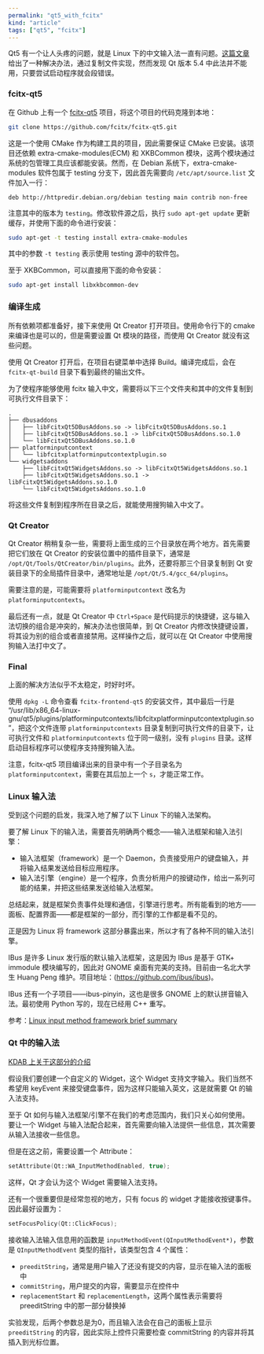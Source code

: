 ```yaml
---
permalink: "qt5_with_fcitx"
kind: "article"
tags: ["qt5", "fcitx"]
---
```


Qt5 有一个让人头疼的问题，就是 Linux 下的中文输入法一直有问题。[这篇文章](http://blog.csdn.net/crazyboy2009/article/details/38537099)给出了一种解决办法，通过复制文件实现，然而发现 Qt 版本 5.4 中此法并不能用，只要尝试启动程序就会段错误。

### fcitx-qt5

在 Github 上有一个 [fcitx-qt5](https://github.com/fcitx/fcitx-qt5) 项目，将这个项目的代码克隆到本地：

``` bash
git clone https://github.com/fcitx/fcitx-qt5.git
```

这是一个使用 CMake 作为构建工具的项目，因此需要保证 CMake 已安装。该项目还依赖 extra-cmake-modules(ECM) 和 XKBCommon 模块，这两个模块通过系统的包管理工具应该都能安装。然而，在 Debian 系统下，extra-cmake-modules 软件包属于 testing 分支下，因此首先需要向 `/etc/apt/source.list` 文件加入一行：

```
deb http://httpredir.debian.org/debian testing main contrib non-free
```

注意其中的版本为 `testing`。修改软件源之后，执行 `sudo apt-get update` 更新缓存，并使用下面的命令进行安装：

``` bash
sudo apt-get -t testing install extra-cmake-modules
```

其中的参数 `-t testing` 表示使用 testing 源中的软件包。

至于 XKBCommon，可以直接用下面的命令安装：

``` bash
sudo apt-get install libxkbcommon-dev
```

### 编译生成

所有依赖项都准备好，接下来使用 Qt Creator 打开项目。使用命令行下的 cmake 来编译也是可以的，但是需要设置 Qt 模块的路径，而使用 Qt Creator 就没有这些问题。

使用 Qt Creator 打开后，在项目右键菜单中选择 Build。编译完成后，会在 `fcitx-qt-build` 目录下看到最终的输出文件。

为了使程序能够使用 fcitx 输入中文，需要将以下三个文件夹和其中的文件复制到可执行文件目录下：

```
.
├── dbusaddons
│   ├── libFcitxQt5DBusAddons.so -> libFcitxQt5DBusAddons.so.1
│   ├── libFcitxQt5DBusAddons.so.1 -> libFcitxQt5DBusAddons.so.1.0
│   └── libFcitxQt5DBusAddons.so.1.0
├── platforminputcontext
│   └── libfcitxplatforminputcontextplugin.so
└── widgetsaddons
    ├── libFcitxQt5WidgetsAddons.so -> libFcitxQt5WidgetsAddons.so.1
    ├── libFcitxQt5WidgetsAddons.so.1 -> libFcitxQt5WidgetsAddons.so.1.0
    └── libFcitxQt5WidgetsAddons.so.1.0
```

将这些文件复制到程序所在目录之后，就能使用搜狗输入中文了。

### Qt Creator

Qt Creator 稍稍复杂一些，需要将上面生成的三个目录放在两个地方。首先需要把它们放在 Qt Creator 的安装位置中的插件目录下，通常是 `/opt/Qt/Tools/QtCreator/bin/plugins`。此外，还要将那三个目录复制到 Qt 安装目录下的全局插件目录中，通常地址是 `/opt/Qt/5.4/gcc_64/plugins`。

需要注意的是，可能需要将 `platforminputcontext` 改名为 `platforminputcontexts`。

最后还有一点，就是 Qt Creator 中 `Ctrl+Space` 是代码提示的快捷键，这与输入法切换的组合是冲突的，解决办法也很简单，到 Qt Creator 内修改快捷键设置，将其设为别的组合或者直接禁用。这样操作之后，就可以在 Qt Creator 中使用搜狗输入法打中文了。

### Final

上面的解决方法似乎不太稳定，时好时坏。

使用 `dpkg -L` 命令查看 `fcitx-frontend-qt5` 的安装文件，其中最后一行是 “/usr/lib/x86_64-linux-gnu/qt5/plugins/platforminputcontexts/libfcitxplatforminputcontextplugin.so”，把这个文件连带 `platforminputcontexts` 目录复制到可执行文件的目录下，让可执行文件和 `platforminputcontexts` 位于同一级别，没有 `plugins` 目录。这样启动目标程序可以使程序支持搜狗输入法。

注意，fcitx-qt5 项目编译出来的目录中有一个子目录名为 `platforminputcontext`，需要在其后加上一个 `s`，才能正常工作。

### Linux 输入法

受到这个问题的启发，我深入地了解了以下 Linux 下的输入法架构。

要了解 Linux 下的输入法，需要首先明确两个概念——输入法框架和输入法引擎：

- 输入法框架（framework）是一个 Daemon，负责接受用户的键盘输入，并将输入结果发送给目标应用程序。
- 输入法引擎（engine）是一个程序，负责分析用户的按键动作，给出一系列可能的结果，并把这些结果发送给输入法框架。

总结起来，就是框架负责事件处理和通信，引擎进行思考。所有能看到的地方——面板、配置界面——都是框架的一部分，而引擎的工作都是看不见的。

正是因为 Linux 将 framework 这部分暴露出来，所以才有了各种不同的输入法引擎。

IBus 是许多 Linux 发行版的默认输入法框架，这是因为 IBus 是基于 GTK+ immodule 模块编写的，因此对 GNOME 桌面有完美的支持。目前由一名北大学生 Huang Peng 维护。项目地址：(https://github.com/ibus/ibus)。

IBus 还有一个子项目——ibus-pinyin，这也是很多 GNOME 上的默认拼音输入法。最初使用 Python 写的，现在已经用 C++ 重写。

参考：[Linux input method framework brief summary](https://blogs.gnome.org/happyaron/2011/01/15/linux-input-method-brief-summary/)

### Qt 中的输入法

[KDAB 上关于这部分的介绍](http://www.kdab.com/qt-input-method-depth/)

假设我们要创建一个自定义的 Widget，这个 Widget 支持文字输入。我们当然不希望用 keyEvent 来接受键盘事件，因为这样只能输入英文，这是就需要 Qt 的输入法支持。

至于 Qt 如何与输入法框架/引擎不在我们的考虑范围内，我们只关心如何使用。要让一个 Widget 与输入法配合起来，首先需要向输入法提供一些信息，其次需要从输入法接收一些信息。

但是在这之前，需要设置一个 Attribute：

``` c++
setAttribute(Qt::WA_InputMethodEnabled, true);
```

这样，Qt 才会认为这个 Widget 需要输入法支持。

还有一个很重要但是经常忽视的地方，只有 focus 的 widget 才能接收按键事件。因此最好设置为：

``` c++
setFocusPolicy(Qt::ClickFocus);
```

接收输入法输入信息用的函数是 `inputMethodEvent(QInputMethodEvent*)`，参数是 `QInputMethodEvent` 类型的指针，该类型包含 4 个属性：
- `preeditString`，通常是用户输入了还没有提交的内容，显示在输入法的面板中
- `commitString`，用户提交的内容，需要显示在控件中
- `replacementStart` 和 `replacementLength`，这两个属性表示需要将 preeditString 中的那一部分替换掉

实验发现，后两个参数总是为0，而且输入法会在自己的面板上显示 `preeditString` 的内容，因此实际上控件只需要检查 commitString 的内容并将其插入到光标位置。
